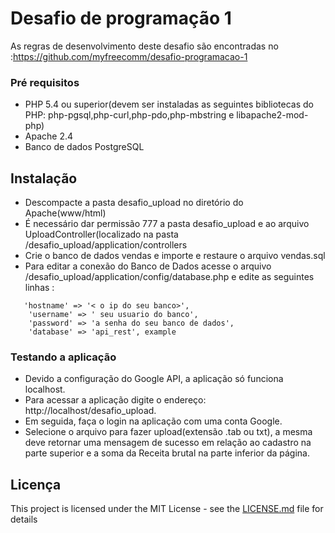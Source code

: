 # Desafio de programação 1
As regras de desenvolvimento deste desafio são encontradas no :https://github.com/myfreecomm/desafio-programacao-1

### Pré requisitos

* PHP 5.4 ou superior(devem ser instaladas as seguintes bibliotecas do PHP: php-pgsql,php-curl,php-pdo,php-mbstring e libapache2-mod-php)
* Apache 2.4
* Banco de dados PostgreSQL

## Instalação

  * Descompacte a pasta desafio_upload no diretório do Apache(www/html) 
  * É necessário dar permissão 777 a pasta desafio_upload e ao arquivo UploadController(localizado na pasta /desafio_upload/application/controllers  
  *  Crie o banco de dados vendas e importe e restaure o arquivo vendas.sql
  * Para editar a conexão do Banco de Dados acesse o arquivo /desafio_upload/application/config/database.php e
    edite as seguintes linhas :     

```
   'hostname' => '< o ip do seu banco>',
	'username' => ' seu usuario do banco',
	'password' => 'a senha do seu banco de dados',
	'database' => 'api_rest', example

```
### Testando a aplicação
 * Devido a configuração do Google API, a aplicação só funciona localhost. 
 * Para acessar a aplicação digite o endereço: http://localhost/desafio_upload.
 * Em seguida, faça o login na aplicação com uma conta Google.
 * Selecione o arquivo para fazer upload(extensão .tab ou txt), a mesma deve retornar uma mensagem de sucesso em relação ao cadastro na parte superior e a soma da Receita brutal na parte inferior da página. 
 
 ## Licença

This project is licensed under the MIT License - see the [LICENSE.md](LICENSE.md) file for details
